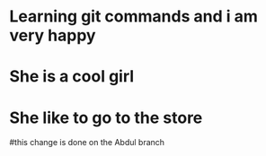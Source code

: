 # Learning git commands and i am very happy
# She is a cool girl
# She like to go to the store
#this change is done on the Abdul branch